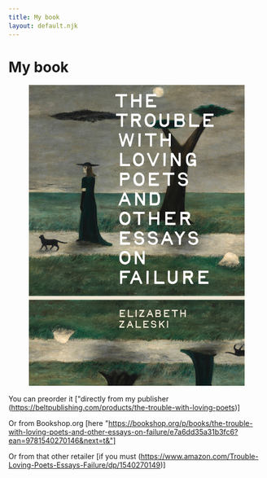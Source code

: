 ```yaml
---
title: My book
layout: default.njk
---
```


# My book

<figure class="image">
  <img src="/assets/images/trouble-book.jpg" alt="Black and white photograph of Elizabeth Zaleski"/>
</figure>

You can preorder it ["directly from my publisher (https://beltpublishing.com/products/the-trouble-with-loving-poets)]

Or from Bookshop.org [here "https://bookshop.org/p/books/the-trouble-with-loving-poets-and-other-essays-on-failure/e7a6dd35a31b3fc6?ean=9781540270146&next=t&"]

Or from that other retailer [if you must (https://www.amazon.com/Trouble-Loving-Poets-Essays-Failure/dp/1540270149)]
